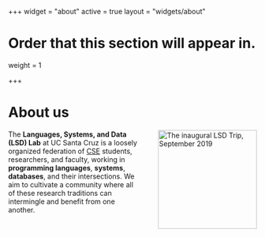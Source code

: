 +++
widget = "about"
active = true
layout = "widgets/about"

# Order that this section will appear in.
weight = 1

+++

# About us

<img src="/img/trip-2019.jpg" width="200" style="float:right; margin-left:35px; margin-bottom: 10px;" alt="The inaugural LSD Trip, September 2019" />

The **Languages, Systems, and Data (LSD) Lab** at UC Santa Cruz is a loosely organized federation of [CSE](https://www.soe.ucsc.edu/departments/computer-science-and-engineering) students, researchers, and faculty, working in **programming languages**, **systems**, **databases**, and their intersections.  We aim to cultivate a community where all of these research traditions can intermingle and benefit from one another.
